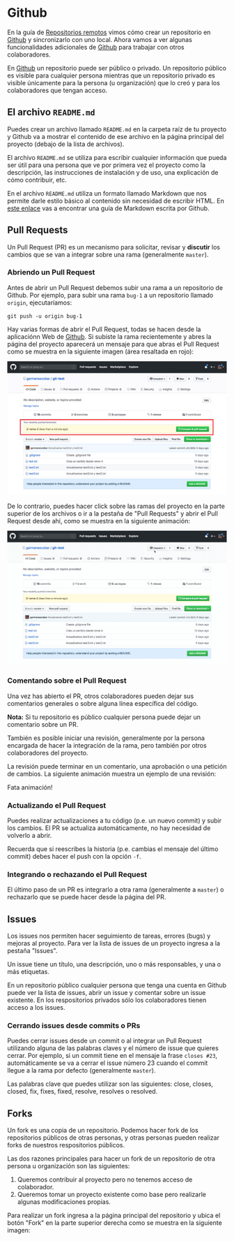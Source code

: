 # Github

En la guía de [Repositorios remotos](repositorios-remotos.md) vimos cómo crear un repositorio en [Github](https://github.com/) y sincronizarlo con uno local. Ahora vamos a ver algunas funcionalidades adicionales de [Github](https://github.com/) para trabajar con otros colaboradores.

En [Github](https://github.com/) un repositorio puede ser público o privado. Un repositorio público es visible para cualquier persona mientras que un repositorio privado es visible únicamente para la persona (u organización) que lo creó y para los colaboradores que tengan acceso.

## El archivo `README.md`

Puedes crear un archivo llamado `README.md` en la carpeta raíz de tu proyecto y Github va a mostrar el contenido de ese archivo en la página principal del proyecto (debajo de la lista de archivos).

El archivo `README.md` se utiliza para escribir cualquier información que pueda ser útil para una persona que ve por primera vez el proyecto como la descripción, las instrucciones de instalación y de uso, una explicación de cómo contribuir, etc.

En el archivo `README.md` utiliza un formato llamado Markdown que nos permite darle estilo básico al contenido sin necesidad de escribir HTML. En [este enlace](https://guides.github.com/features/mastering-markdown/) vas a encontrar una guía de Markdown escrita por Github.

## Pull Requests

Un Pull Request (PR) es un mecanismo para solicitar, revisar y **discutir** los cambios que se van a integrar sobre una rama (generalmente `master`).

### Abriendo un Pull Request

Antes de abrir un Pull Request debemos subir una rama a un repositorio de Github. Por ejemplo, para subir una rama `bug-1` a un repositorio llamado `origin`, ejecutaríamos:

```
git push -u origin bug-1
```

Hay varias formas de abrir el Pull Request, todas se hacen desde la aplicaciónn Web de [Github](https://github.com/). Si subiste la rama recientemente y abres la página del proyecto aparecerá un mensaje para que abras el Pull Request como se muestra en la siguiente imagen (área resaltada en rojo):

![Mensaje de abrir un Pull Request](images/github-open-pr-msg.jpg)

De lo contrario, puedes hacer click sobre las ramas del proyecto en la parte superior de los archivos o ir a la pestaña de "Pull Requests" y abrir el Pull Request desde ahí, como se muestra en la siguiente animación:

![Abrir un Pull Request](images/github-open-pr.gif)

### Comentando sobre el Pull Request

Una vez has abierto el PR, otros colaboradores pueden dejar sus comentarios generales o sobre alguna línea específica del código.

**Nota:** Si tu repositorio es público cualquier persona puede dejar un comentario sobre un PR.

También es posible iniciar una revisión, generalmente por la persona encargada de hacer la integración de la rama, pero también por otros colaboradores del proyecto.

La revisión puede terminar en un comentario, una aprobación o una petición de cambios. La siguiente animación muestra un ejemplo de una revisión:

Fata animación!

### Actualizando el Pull Request

Puedes realizar actualizaciones a tu código (p.e. un nuevo commit) y subir los cambios. El PR se actualiza automáticamente, no hay necesidad de volverlo a abrir.

Recuerda que si reescribes la historia (p.e. cambias el mensaje del último commit) debes hacer el push con la opción `-f`.

### Integrando o rechazando el Pull Request

El último paso de un PR es integrarlo a otra rama (generalmente a `master`) o rechazarlo que se puede hacer desde la página del PR.

## Issues

Los issues nos permiten hacer seguimiento de tareas, errores (bugs) y mejoras al proyecto. Para ver la lista de issues de un proyecto ingresa a la pestaña "Issues".

Un issue tiene un título, una descripción, uno o más responsables, y una o más etiquetas.

En un repositorio público cualquier persona que tenga una cuenta en Github puede ver la lista de issues, abrir un issue y comentar sobre un issue existente. En los respositorios privados sólo los colaboradores tienen acceso a los issues.

### Cerrando issues desde commits o PRs

Puedes cerrar issues desde un commit o al integrar un Pull Request utilizando alguna de las palabras claves y el número de issue que quieres cerrar. Por ejemplo, si un commit tiene en el mensaje la frase `closes #23`, automáticamente se va a cerrar el issue número 23 cuando el commit llegue a la rama por defecto (generalmente `master`).

Las palabras clave que puedes utilizar son las siguientes: close, closes, closed, fix, fixes, fixed, resolve, resolves o resolved.

## Forks

Un fork es una copia de un repositorio. Podemos hacer fork de los repositorios públicos de otras personas, y otras personas pueden realizar forks de nuestros respositorios públicos.

Las dos razones principales para hacer un fork de un repositorio de otra persona u organización son las siguientes:

1. Queremos contribuir al proyecto pero no tenemos acceso de colaborador.
2. Queremos tomar un proyecto existente como base pero realizarle algunas modificaciones propias.

Para realizar un fork ingresa a la página principal del repositorio y ubica el botón "Fork" en la parte superior derecha como se muestra en la siguiente imagen:
